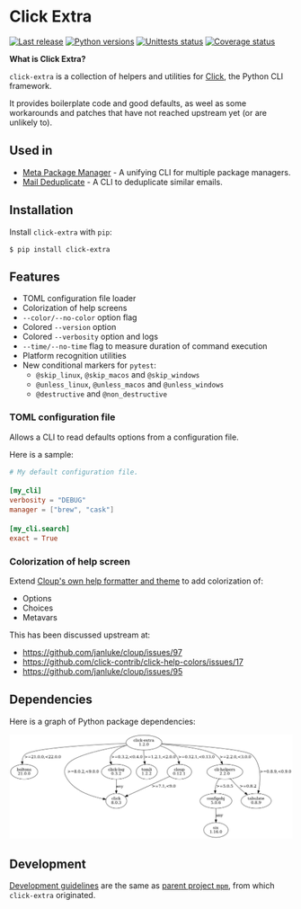 # Click Extra

[![Last release](https://img.shields.io/pypi/v/click-extra.svg)](https://pypi.python.org/pypi/click-extra)
[![Python versions](https://img.shields.io/pypi/pyversions/click-extra.svg)](https://pypi.python.org/pypi/click-extra)
[![Unittests status](https://github.com/kdeldycke/click-extra/actions/workflows/tests.yaml/badge.svg?branch=main)](https://github.com/kdeldycke/click-extra/actions/workflows/tests.yaml?query=branch%3Amain)
[![Coverage status](https://codecov.io/gh/kdeldycke/click-extra/branch/main/graph/badge.svg)](https://codecov.io/gh/kdeldycke/click-extra/branch/main)

**What is Click Extra?**

`click-extra` is a collection of helpers and utilities for
[Click](https://click.palletsprojects.com), the Python CLI framework.

It provides boilerplate code and good defaults, as weel as some workarounds
and patches that have not reached upstream yet (or are unlikely to).

## Used in

- [Meta Package Manager](https://github.com/kdeldycke/meta-package-manager#readme) - A unifying CLI for multiple package managers.
- [Mail Deduplicate](https://github.com/kdeldycke/mail-deduplicate#readme) - A CLI to deduplicate similar emails.

## Installation

Install `click-extra` with `pip`:

```shell-session
$ pip install click-extra
```

## Features

- TOML configuration file loader
- Colorization of help screens
- ``--color/--no-color`` option flag
- Colored ``--version`` option
- Colored ``--verbosity`` option and logs
- ``--time/--no-time`` flag to measure duration of command execution
- Platform recognition utilities
- New conditional markers for `pytest`:
    - `@skip_linux`, `@skip_macos` and `@skip_windows`
    - `@unless_linux`, `@unless_macos` and `@unless_windows`
    - `@destructive` and `@non_destructive`

### TOML configuration file

Allows a CLI to read defaults options from a configuration file.

Here is a sample:

``` toml
# My default configuration file.

[my_cli]
verbosity = "DEBUG"
manager = ["brew", "cask"]

[my_cli.search]
exact = True
```

### Colorization of help screen

Extend [Cloup's own help formatter and theme](https://cloup.readthedocs.io/en/stable/pages/formatting.html#help-formatting-and-themes) to add colorization of:
- Options
- Choices
- Metavars

This has been discussed upstream at:
- https://github.com/janluke/cloup/issues/97
- https://github.com/click-contrib/click-help-colors/issues/17
- https://github.com/janluke/cloup/issues/95

## Dependencies

Here is a graph of Python package dependencies:

![click-extra dependency graph](https://github.com/kdeldycke/click-extra/raw/main/dependencies.png)

## Development

[Development guidelines](https://kdeldycke.github.io/meta-package-manager/development.html)
are the same as
[parent project `mpm`](https://github.com/kdeldycke/meta-package-manager), from
which `click-extra` originated.
